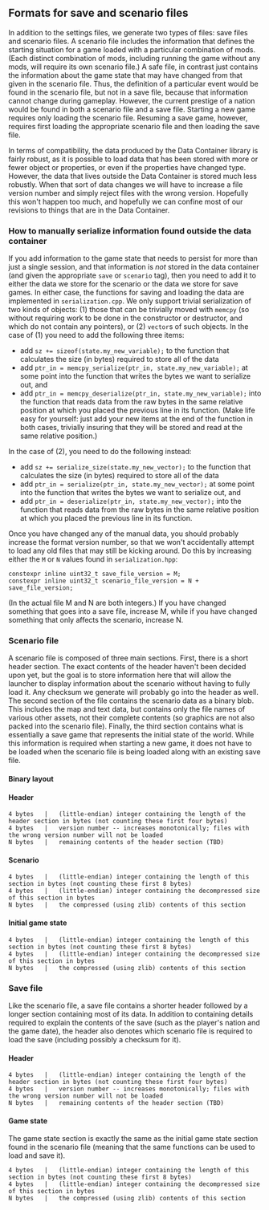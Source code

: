 ## Formats for save and scenario files

In addition to the settings files, we generate two types of files: save files and scenario files. A scenario file includes the information that defines the starting situation for a game loaded with a particular combination of mods. (Each distinct combination of mods, including running the game without any mods, will require its own scenario file.) A safe file, in contrast just contains the information about the game state that may have changed from that given in the scenario file. Thus, the definition of a particular event would be found in the scenario file, but not in a save file, because that information cannot change during gameplay. However, the current prestige of a nation would be found in both a scenario file and a save file. Starting a new game requires only loading the scenario file. Resuming a save game, however, requires first loading the appropriate scenario file and then loading the save file.

In terms of compatibility, the data produced by the Data Container library is fairly robust, as it is possible to load data that has been stored with more or fewer object or properties, or even if the properties have changed type. However, the data that lives outside the Data Container is stored much less robustly. When that sort of data changes we will have to increase a file version number and simply reject files with the wrong version. Hopefully this won't happen too much, and hopefully we can confine most of our revisions to things that are in the Data Container.

### How to manually serialize information found outside the data container

If you add information to the game state that needs to persist for more than just a single session, and that information is *not* stored in the data container (and given the appropriate `save` or `scenario` tag), then you need to add it to either the data we store for the scenario or the data we store for save games. In either case, the functions for saving and loading the data are implemented in `serialization.cpp`. We only support trivial serialization of two kinds of objects: (1) those that can be trivially moved with `memcpy` (so without requiring work to be done in the constructor or destructor, and which do not contain any pointers), or (2) `vector`s of such objects. In the case of (1) you need to add the following three items:
- add `sz += sizeof(state.my_new_variable);` to the function that calculates the size (in bytes) required to store all of the data
- add `ptr_in = memcpy_serialize(ptr_in, state.my_new_variable);` at some point into the function that writes the bytes we want to serialize out, and
- add `ptr_in = memcpy_deserialize(ptr_in, state.my_new_variable);` into the function that reads data from the raw bytes in the same relative position at which you placed the previous line in its function. (Make life easy for yourself: just add your new items at the end of the function in both cases, trivially insuring that they will be stored and read at the same relative position.)

In the case of (2), you need to do the following instead:
- add `sz += serialize_size(state.my_new_vector);` to the function that calculates the size (in bytes) required to store all of the data
- add `ptr_in = serialize(ptr_in, state.my_new_vector);` at some point into the function that writes the bytes we want to serialize out, and
- add `ptr_in = deserialize(ptr_in, state.my_new_vector);` into the function that reads data from the raw bytes in the same relative position at which you placed the previous line in its function.

Once you have changed any of the manual data, you should probably increase the format version number, so that we won't accidentally attempt to load any old files that may still be kicking around. Do this by increasing either the `M` or `N` values found in `serialization.hpp`:
```
constexpr inline uint32_t save_file_version = M;
constexpr inline uint32_t scenario_file_version = N + save_file_version;
```
(In the actual file M and N are both integers.) If you have changed something that goes into a save file, increase M, while if you have changed something that only affects the scenario, increase N. 

### Scenario file

A scenario file is composed of three main sections. First, there is a short header section. The exact contents of the header haven't been decided upon yet, but the goal is to store information here that will allow the launcher to display information about the scenario without having to fully load it. Any checksum we generate will probably go into the header as well. The second section of the file contains the scenario data as a binary blob. This includes the map and text data, but contains only the file names of various other assets, not their complete contents (so graphics are not also packed into the scenario file). Finally, the third section contains what is essentially a save game that represents the initial state of the world. While this information is required when starting a new game, it does not have to be loaded when the scenario file is being loaded along with an existing save file.

#### Binary layout

#### Header

```
4 bytes   |   (little-endian) integer containing the length of the header section in bytes (not counting these first four bytes)
4 bytes   |   version number -- increases monotonically; files with the wrong version number will not be loaded
N bytes   |   remaining contents of the header section (TBD)
```

#### Scenario

```
4 bytes   |   (little-endian) integer containing the length of this section in bytes (not counting these first 8 bytes)
4 bytes   |   (little-endian) integer containing the decompressed size of this section in bytes
N bytes   |   the compressed (using zlib) contents of this section
```

#### Initial game state

```
4 bytes   |   (little-endian) integer containing the length of this section in bytes (not counting these first 8 bytes)
4 bytes   |   (little-endian) integer containing the decompressed size of this section in bytes
N bytes   |   the compressed (using zlib) contents of this section
```

### Save file

Like the scenario file, a save file contains a shorter header followed by a longer section containing most of its data. In addition to containing details required to explain the contents of the save (such as the player's nation and the game date), the header also denotes which scenario file is required to load the save (including possibly a checksum for it).

#### Header

```
4 bytes   |   (little-endian) integer containing the length of the header section in bytes (not counting these first four bytes)
4 bytes   |   version number -- increases monotonically; files with the wrong version number will not be loaded
N bytes   |   remaining contents of the header section (TBD)
```

#### Game state

The game state section is exactly the same as the initial game state section found in the scenario file (meaning that the same functions can be used to load and save it).

```
4 bytes   |   (little-endian) integer containing the length of this section in bytes (not counting these first 8 bytes)
4 bytes   |   (little-endian) integer containing the decompressed size of this section in bytes
N bytes   |   the compressed (using zlib) contents of this section
```
